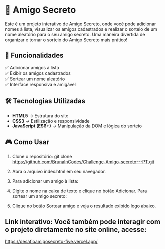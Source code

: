 # 🎁 Amigo Secreto

Este é um projeto interativo de Amigo Secreto, onde você pode adicionar nomes à lista, visualizar os amigos cadastrados e realizar o sorteio de um nome aleatório para o seu amigo secreto. Uma maneira divertida de organizar e tornar o sorteio do Amigo Secreto mais prático!

## 🚀 Funcionalidades

✅ Adicionar amigos à lista  
✅ Exibir os amigos cadastrados  
✅ Sortear um nome aleatório  
✅ Interface responsiva e amigável  

## 🛠️ Tecnologias Utilizadas

- **HTML5** → Estrutura do site  
- **CSS3** → Estilização e responsividade  
- **JavaScript (ES6+)** → Manipulação da DOM e lógica do sorteio  

## 🎮 Como Usar

1. Clone o repositório:
git clone https://github.com/BrunaInCodes/Challenge-Amigo-secreto---PT.git

2. Abra o arquivo index.html em seu navegador.

3. Para adicionar um amigo à lista:

4. Digite o nome na caixa de texto e clique no botão Adicionar.
Para sortear um amigo secreto:

5. Clique no botão Sortear amigo e veja o resultado exibido logo abaixo.

   
## Link interativo: Você também pode interagir com o projeto diretamente no site online, acesse:
https://desafioamigosecreto-five.vercel.app/


